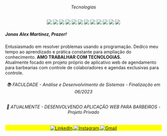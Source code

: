  <div width=140px height=140px align='center'>
 
 <h6>Tecnologias</h6>
 
   ![](https://img.shields.io/badge/-HTML5-05122A?style=flat-square&logo=HTML5)
   ![](https://img.shields.io/badge/-CSS3-05122A?style=flat-square&logo=CSS3)
 ![](https://img.shields.io/badge/-TYPESCRIPT-05122A?style=flat-square&logo=TYPESCRIPT)
   ![](https://img.shields.io/badge/-JAVASCRIPT-05122A?style=flat-square&logo=JAVASCRIPT)
    ![](https://img.shields.io/badge/-REACT-05122A?style=flat-square&logo=REACT)
 ![](https://img.shields.io/badge/NODE-05122A?style=flat-square&logo=NODE.JS)
 ![](https://img.shields.io/badge/EXPRESS-05122A?style=flat-square&logo=EXPRESS)
      ![](https://img.shields.io/badge/STYLED--COMPONENTS-05122A?style=flat-square&logo=styled-components)
      ![](https://img.shields.io/badge/FIREBASE-05122A?style=flat-square&logo=firebase)
      ![](https://img.shields.io/badge/NPM-05122A?style=flat-square&logo=npm)
      ![](https://img.shields.io/badge/git-05122A?style=flat-square&logo=git)
      ![](https://img.shields.io/badge/SCRUM--Metodologias_Ágeis-05122A?style=flat-square&logo=SCRUM)
   
 </div>
 
 <div align='center'>
 
 <div align='left'>
 
 ##### Jonas Alex Martinez, Prazer!
 
 <p>Entusiasmado em resolver problemas usando a programação. Dedico meu tempo ao aprendizado e prática constante para ampliação do conhecimento. <b>AMO TRABALHAR COM TECNOLOGIAS.</b> </br>Atualmente focado em projeto próprio de aplicativo web de agendamento para barbearias com controle de colaboradores e agendas exclusivas para controle.
 </br>
 <h6 align='center'>📚 FACULDADE - Análise e Desenvolvimento de Sistemas - Finalização em 06/2023</h6>
 <h6 align='center'>🚧 ATUALMENTE - DESENVOLVENDO APLICAÇÃO WEB PARA BARBEIROS - Projeto Privado</h6>
</p>
 <div>
 
 
<p align="center" style="background:yellow">
<a href="https://www.linkedin.com/in/joonasmartinez/" target="_blank">
  <img align="center" src="https://img.shields.io/badge/LinkedIn-red?logo=linkedin&logoColor=white&style=for-the-badge" alt="LinkedIn"/> 
</a>
<a href="https://www.instagram.com/joonasmartinez/" target="_blank">
 <img align="center" src="https://img.shields.io/badge/instagram-red?logo=instagram&logoColor=white&style=for-the-badge" alt="Instagram"/> 
</a>

<a href="mailto:mz-martinez@live.com" target="_blank">
  <img align="center" src="https://img.shields.io/badge/mz--martinez@live.com-red?logo=Gmail&logoColor=white&style=for-the-badge" alt="Gmail"/> 
</a>
</p>
